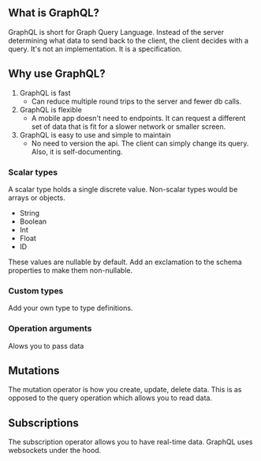 ## What is GraphQL?

GraphQL is short for Graph Query Language. Instead of the server determining what data to send back to the client, the client decides with a query. It's not an implementation. It is a specification.

## Why use GraphQL?

1. GraphQL is fast
   - Can reduce multiple round trips to the server and fewer db calls.
2. GraphQL is flexible
   - A mobile app doesn't need to endpoints. It can request a different set of data that is fit for a slower network or smaller screen.
3. GraphQL is easy to use and simple to maintain
   - No need to version the api. The client can simply change its query. Also, it is self-documenting.

### Scalar types

A scalar type holds a single discrete value. Non-scalar types would be arrays or objects.

- String
- Boolean
- Int
- Float
- ID

These values are nullable by default. Add an exclamation to the schema properties to make them non-nullable.

### Custom types

Add your own type to type definitions.

### Operation arguments

Alows you to pass data

## Mutations

The mutation operator is how you create, update, delete data. This is as opposed to the query operation which allows you to read data.

## Subscriptions

The subscription operator allows you to have real-time data. GraphQL uses websockets under the hood.

